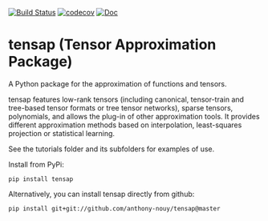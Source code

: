[![Build Status](https://travis-ci.org/anthony-nouy/tensap.svg?branch=master)](https://travis-ci.org/anthony-nouy/tensap)
[![codecov](https://codecov.io/gh/anthony-nouy/tensap/branch/master/graph/badge.svg)](https://codecov.io/gh/anthony-nouy/tensap)
[![Doc](https://readthedocs.org/projects/spack/badge/?version=latest)](https://anthony-nouy.github.io/sphinx/tensap/master/)


# tensap (Tensor Approximation Package)

A Python package for the approximation of functions and tensors.

tensap features low-rank tensors (including canonical, tensor-train and tree-based tensor formats or tree tensor networks), sparse tensors, polynomials, and allows the plug-in of other approximation tools. It provides different approximation methods based on interpolation, least-squares projection or statistical learning.

See the tutorials folder and its subfolders for examples of use.

Install from PyPi:

```
pip install tensap
```

Alternatively, you can install tensap directly from github:

```
pip install git+git://github.com/anthony-nouy/tensap@master
```
